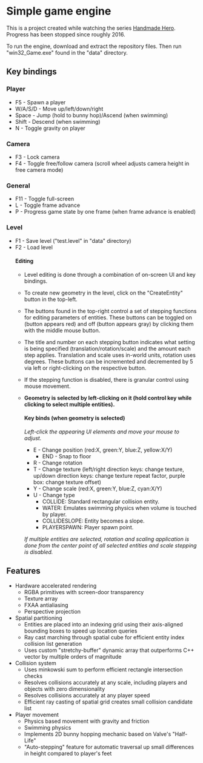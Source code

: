 # Simple game engine
This is a project created while watching the series [Handmade Hero](https://handmadehero.org/). Progress has been stopped since roughly 2016.

To run the engine, download and extract the repository files. Then run "win32_Game.exe" found in the "data" directory.

## Key bindings
### Player
- F5 - Spawn a player
- W/A/S/D - Move up/left/down/right
- Space - Jump (hold to bunny hop)/Ascend (when swimming)
- Shift - Descend (when swimming)
- N - Toggle gravity on player
### Camera
- F3 - Lock camera
- F4 - Toggle free/follow camera (scroll wheel adjusts camera height in free camera mode)
### General
- F11 - Toggle full-screen
- L - Toggle frame advance
- P - Progress game state by one frame (when frame advance is enabled)
### Level
- F1 - Save level ("test.level" in "data" directory)
- F2 - Load level
	#### Editing
	* Level editing is done through a combination of on-screen UI and key bindings.
	* To create new geometry in the level, click on the "CreateEntity" button in the top-left.
	* The buttons found in the top-right control a set of stepping functions for editing parameters of entities. These buttons can be toggled on (button appears red) and off (button appears gray) by clicking them with the middle mouse button.
	* The title and number on each stepping button indicates what setting is being specified (translation/rotation/scale) and the amount each step applies. Translation and scale uses in-world units, rotation uses degrees. These buttons can be incremented and decremented by 5 via left or right-clicking on the respective button.
	* If the stepping function is disabled, there is granular control using mouse movement.
	* <b>Geometry is selected by left-clicking on it (hold control key while clicking to select multiple entities).</b>
		#### Key binds (when geometry is selected)
		<i>Left-click the appearing UI elements and move your mouse to adjust.</i>
		- E - Change position (red:X, green:Y, blue:Z, yellow:X/Y)
			- END - Snap to floor  
		- R - Change rotation
		- T - Change texture (left/right direction keys: change texture, up/down direction keys: change texture repeat factor, purple box: change texture offset)
		- Y - Change scale (red:X, green:Y, blue:Z, cyan:X/Y)
		- U - Change type
			- COLLIDE: Standard rectangular collision entity.
			- WATER: Emulates swimming physics when volume is touched by player.
			- COLLIDESLOPE: Entity becomes a slope.
			- PLAYERSPAWN: Player spawn point.
	
		<i>If multiple entities are selected, rotation and scaling application is done from the center point of all selected entities and scale stepping is disabled.</i>
## Features
- Hardware accelerated rendering
	- RGBA primitives with screen-door transparency
	- Texture array
	- FXAA antialiasing
	- Perspective projection
- Spatial partitioning
	- Entities are placed into an indexing grid using their axis-aligned bounding boxes to speed up location queries
	- Ray cast marching through spatial cube for efficient entity index collision list generation
	- Uses custom "stretchy-buffer" dynamic array that outperforms C++ vector by multiple orders of magnitude
- Collision system
	- Uses minkowski sum to perform efficient rectangle intersection checks
	- Resolves collisions accurately at any scale, including players and objects with zero dimensionality
	- Resolves collisions accurately at any player speed
	- Efficient ray casting of spatial grid creates small collision candidate list
- Player movement
	- Physics based movement with gravity and friction
	- Swimming physics
	- Implements 2D bunny hopping mechanic based on Valve's "Half-Life"
	- "Auto-stepping" feature for automatic traversal up small differences in height compared to player's feet
